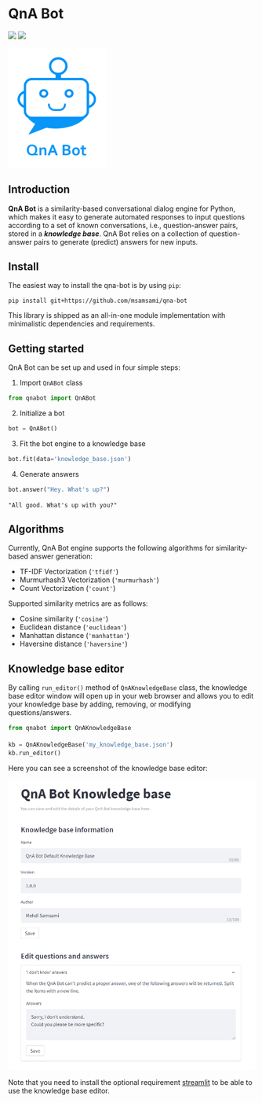 # QnA Bot

![](https://img.shields.io/badge/version-v0.0.5-green)
![](https://img.shields.io/badge/python-3.6%20%7C%203.7%20%7C%203.8%20%7C%203.9-blue)

<p>
<img src="logo.jpg" alt="QnA Bot logo" width="200"/>
<br>
</p>

## Introduction

**QnA Bot** is a similarity-based conversational dialog engine for Python, which makes it easy
to generate automated responses to input questions according to a set of known conversations, i.e.,
question-answer pairs, stored in a ***knowledge base***. QnA Bot relies on a collection
of question-answer pairs to generate (predict) answers for new inputs.

## Install

The easiest way to install the qna-bot is by using `pip`:
```shell
pip install git+https://github.com/msamsami/qna-bot
```
This library is shipped as an all-in-one module implementation with minimalistic
dependencies and requirements.

## Getting started

QnA Bot can be set up and used in four simple steps:
1. Import `QnABot` class

```python
from qnabot import QnABot
```

2. Initialize a bot
```python
bot = QnABot()
```

3. Fit the bot engine to a knowledge base
```python
bot.fit(data='knowledge_base.json')
```

4. Generate answers
```python
bot.answer("Hey. What's up?")
```
`"All good. What's up with you?"`

## Algorithms

Currently, QnA Bot engine supports the following algorithms for similarity-based answer generation:
- TF-IDF Vectorization (`'tfidf'`)
- Murmurhash3 Vectorization (`'murmurhash'`)
- Count Vectorization (`'count'`)

Supported similarity metrics are as follows:
- Cosine similarity (`'cosine'`)
- Euclidean distance (`'euclidean'`)
- Manhattan distance (`'manhattan'`)
- Haversine distance (`'haversine'`)

## Knowledge base editor

By calling `run_editor()` method of `QnAKnowledgeBase` class, the knowledge base editor window will open up in
your web browser and allows you to edit your knowledge base by adding, removing, or
modifying questions/answers.

```python
from qnabot import QnAKnowledgeBase

kb = QnAKnowledgeBase('my_knowledge_base.json')
kb.run_editor()
```

Here you can see a screenshot of the knowledge base editor:

<div style="text-align:center">
<img src="knowledge_base.png" alt="QnA Bot Knowledge Base Editor" />
</div>

Note that you need to install the optional requirement [streamlit](https://streamlit.io/)
to be able to use the knowledge base editor.